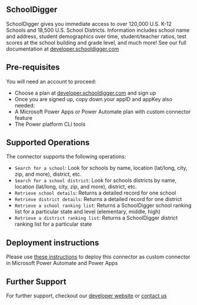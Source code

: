 ## SchoolDigger
SchoolDigger gives you immediate access to over 120,000 U.S. K-12 Schools and 18,500 U.S. School Districts. Information includes school name and address, student demographics over time, student/teacher ratios, test scores at the school building and grade level, and much more! See our full documentation at [developer.schooldigger.com](https://developer.schooldigger.com/)


## Pre-requisites
You will need an account to proceed:
* Choose a plan at [developer.schooldigger.com](https://developer.schooldigger.com/) and sign up
* Once you are signed up, copy down your appID and appKey
also needed:
* A Microsoft Power Apps or Power Automate plan with custom connector feature
* The Power platform CLI tools

## Supported Operations
The connector supports the following operations:
* ```Search for a school```: Look for schools by name, location (lat/long, city, zip, and more), district, etc.
* ```Search for a school district```: Look for schools districts by name, location (lat/long, city, zip, and more), district, etc.
* ```Retrieve school details```: Returns a detailed record for one school
* ```Retrieve district details```: Returns a detailed record for one district
* ```Retrieve a school ranking list```: Returns a SchoolDigger school ranking list for a particular state and level (elementary, middle, high)
* ```Retrieve a district ranking list```: Returns a SchoolDigger district ranking list for a particular state

## Deployment instructions
Please use [these instructions](https://docs.microsoft.com/en-us/connectors/custom-connectors/paconn-cli) to deploy this connector as custom connector in Microsoft Power Automate and Power Apps

## Further Support
For further support, checkout our [developer website](https://developer.schooldigger.com) or [contact us](mailto:api@schooldigger.com)